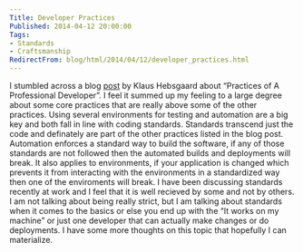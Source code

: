 ```yaml
---
Title: Developer Practices
Published: 2014-04-12 20:00:00
Tags:
- Standards
- Craftsmanship
RedirectFrom: blog/html/2014/04/12/developer_practices.html
---
```


I stumbled across a blog [post](http://www.khebbie.dk/gist/9719703) by Klaus Hebsgaard about “Practices of A Professional Developer”. I feel it summed up my feeling to a large degree about some core practices that are really above some of the other practices. Using several environments for testing and automation are a big key and both fall in line with coding standards. Standards transcend just the code and definately are part of the other practices listed in the blog post. Automation enforces a standard way to build the software, if any of those standards are not followed then the automated builds and deployments will break. It also applies to environments, if your application is changed which prevents it from interacting with the environments in a standardized way then one of the enviroments will break. I have been discussing standards recently at work and I feel that it is well recieved by some and not by others. I am not talking about being really strict, but I am talking about standards when it comes to the basics or else you end up with the “It works on my machine” or just one developer that can actually make changes or do deployments. I have some more thoughts on this topic that hopefully I can materialize.